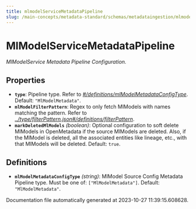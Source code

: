 ```yaml
---
title: mlmodelServiceMetadataPipeline
slug: /main-concepts/metadata-standard/schemas/metadataingestion/mlmodelservicemetadatapipeline
---
```


# MlModelServiceMetadataPipeline

*MlModelService Metadata Pipeline Configuration.*

## Properties

- **`type`**: Pipeline type. Refer to *[#/definitions/mlModelMetadataConfigType](#definitions/mlModelMetadataConfigType)*. Default: `"MlModelMetadata"`.
- **`mlModelFilterPattern`**: Regex to only fetch MlModels with names matching the pattern. Refer to *[../type/filterPattern.json#/definitions/filterPattern](#/type/filterPattern.json#/definitions/filterPattern)*.
- **`markDeletedMlModels`** *(boolean)*: Optional configuration to soft delete MlModels in OpenMetadata if the source MlModels are deleted. Also, if the MlModel is deleted, all the associated entities like lineage, etc., with that MlModels will be deleted. Default: `true`.
## Definitions

- <a id="definitions/mlModelMetadataConfigType"></a>**`mlModelMetadataConfigType`** *(string)*: MlModel Source Config Metadata Pipeline type. Must be one of: `["MlModelMetadata"]`. Default: `"MlModelMetadata"`.


Documentation file automatically generated at 2023-10-27 11:39:15.608628.
